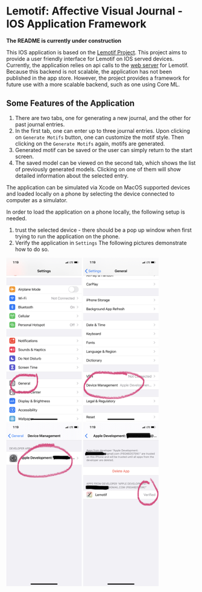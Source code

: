 # Lemotif: Affective Visual Journal - IOS Application Framework

**The README is currently under construction**

This IOS application is based on the [Lemotif Project](https://github.com/xaliceli/lemotif). 
This project aims to provide a user friendly interface for Lemotif on IOS served devices. Currently, the application relies on api calls to the [web server](http://lemotif.cloudcv.org/) for Lemotif. Because this backend is not scalable, the application has not been published in the app store. However, the project provides a framework for future use with a more scalable backend, such as one using Core ML. 

## Some Features of the Application
1. There are two tabs, one for generating a new journal, and the other for past journal entries.
2. In the first tab, one can enter up to three journal entries. Upon clicking on `Generate Motifs` button, one can customize the motif style. Then clicking on the `Generate Motifs` again, motifs are generated.
3. Generated motif can be saved or the user can simply return to the start screen.
4. The saved model can be viewed on the second tab, which shows the list of previously generated models. Clicking on one of them will show detailed information about the selected entry.


The application can be simulated via Xcode on MacOS supported devices and loaded locally on a phone by selecting the device connected to computer as a simulator. 

In order to load the application on a phone locally, the following setup is needed.
1. trust the selected device - there should be a pop up window when first trying to run the application on the phone. 
2. Verify the application in `Settings` The following pictures demonstrate how to do so.
  <img src="media/IMG_2793.jpg" alt="drawing" width="200"/>
  <img src="media/IMG_2794.jpg" alt="drawing" width="200"/>
  <img src="media/IMG_2795.jpg" alt="drawing" width="200"/>
  <img src="media/IMG_2796.jpg" alt="drawing" width="200"/>
  

